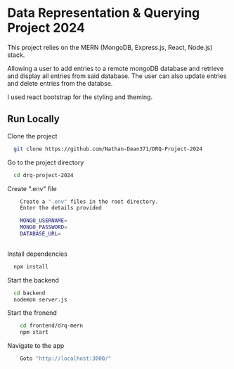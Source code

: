 
# Data Representation & Querying Project 2024

This project relies on the MERN (MongoDB, Express.js, React, Node.js) stack.

Allowing a user to add entries to a remote mongoDB database and retrieve and display all entries from said database. The user can also update entries and delete entries from the databse. 

 I used react bootstrap for the styling and theming.



 


## Run Locally

Clone the project

```bash
  git clone https://github.com/Nathan-Dean371/DRQ-Project-2024
```

Go to the project directory

```bash
  cd drq-project-2024
```

Create ".env" file

```bash
    Create a ".env" files in the root directory. 
    Enter the details provided 

    MONGO_USERNAME=
    MONGO_PASSWORD=
    DATABASE_URL=
    
```

Install dependencies

```bash
  npm install
```

Start the backend

```bash
  cd backend
  nodemon server.js
```

Start the fronend

```bash
    cd frontend/drq-mern
    npm start
```

Navigate to the app
```bash
    Goto "http://localhost:3000/"
```
